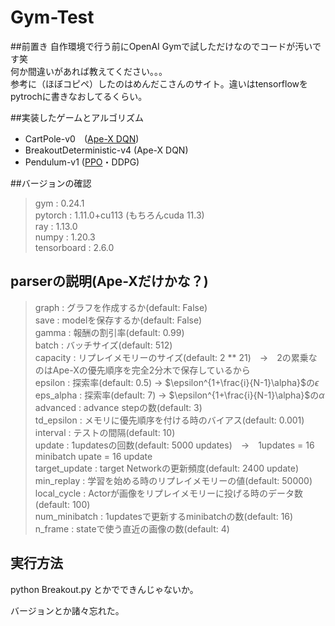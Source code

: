 # Gym-Test

##前置き
自作環境で行う前にOpenAI Gymで試しただけなのでコードが汚いです笑  
何か間違いがあれば教えてください。。。  
参考に（ほぼコピペ）したのはめんだこさんのサイト。違いはtensorflowをpytrochに書きなおしてるくらい。

##実装したゲームとアルゴリズム
* CartPole-v0　([Ape-X DQN][1])
* BreakoutDeterministic-v4 (Ape-X DQN)
* Pendulum-v1 ([PPO][2]・DDPG)

##バージョンの確認
> gym : 0.24.1   
> pytorch : 1.11.0+cu113 (もちろんcuda 11.3)  
> ray : 1.13.0  
> numpy : 1.20.3  
> tensorboard : 2.6.0  

## parserの説明(Ape-Xだけかな？)
> graph : グラフを作成するか(default: False)  
> save : modelを保存するか(default: False)  
> gamma : 報酬の割引率(default: 0.99)  
> batch : バッチサイズ(default: 512)  
> capacity : リプレイメモリーのサイズ(default: 2 ** 21)　→　2の累乗なのはApe-Xの優先順序を完全2分木で保存しているから  
> epsilon : 探索率(default: 0.5) → $\epsilon^{1+\frac{i}{N-1}\alpha}$の$\epsilon$  
> eps_alpha : 探索率(default: 7) → $\epsilon^{1+\frac{i}{N-1}\alpha}$の$\alpha$  
> advanced : advance stepの数(default: 3)  
> td_epsilon : メモリに優先順序を付ける時のバイアス(default: 0.001)  
> interval : テストの間隔(default: 10)  
> update : 1updatesの回数(default: 5000 updates)　→　1updates = 16 minibatch upate = 16 update  
> target_update : target Networkの更新頻度(default: 2400 update)  
> min_replay : 学習を始める時のリプレイメモリーの値(default: 50000)  
> local_cycle : Actorが画像をリプレイメモリーに投げる時のデータ数(default: 100)  
> num_minibatch : 1updatesで更新するminibatchの数(default: 16)  
> n_frame : stateで使う直近の画像の数(default: 4)    

## 実行方法
python Breakout.py とかでできんじゃないか。  

バージョンとか諸々忘れた。

[1]:https://horomary.hatenablog.com/entry/2021/03/02/235512
[2]:https://horomary.hatenablog.com/entry/2020/10/22/234207
